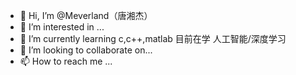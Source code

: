 - 👋 Hi, I’m @Meverland（唐湘杰）
- 👀 I’m interested in ...
- 🌱 I’m currently learning c,c++,matlab  目前在学 人工智能/深度学习
- 💞️ I’m looking to collaborate on... 
- 📫 How to reach me ...

<!---
Meverland/Meverland is a ✨ special ✨ repository because its `README.md` (this file) appears on your GitHub profile.
You can click the Preview link to take a look at your changes.
--->
